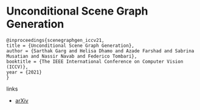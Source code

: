 # Unconditional Scene Graph Generation

```
@inproceedings{scenegraphgen_iccv21,
title = {Unconditional Scene Graph Generation},
author = {Sarthak Garg and Helisa Dhamo and Azade Farshad and Sabrina Musatian and Nassir Navab and Federico Tombari},
booktitle = {The IEEE International Conference on Computer Vision (ICCV)},
year = {2021}
}
```

links
- [arXiv](https://arxiv.org/abs/2108.05884)

